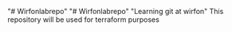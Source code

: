 "# Wirfonlabrepo" 
"# Wirfonlabrepo" 
"Learning git at wirfon"
This repository will be used for terraform purposes